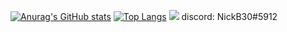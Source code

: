 [![Anurag's GitHub stats](https://github-readme-stats-iota-gray-59.vercel.app/api?username=NickB-30&show_icons=true&theme=dark&count_private=true)](https://github.com/anuraghazra/github-readme-stats)
[![Top Langs](https://github-readme-stats-iota-gray-59.vercel.app/api/top-langs/?username=NickB-30&layout=compact&theme=dark)](https://github.com/anuraghazra/github-readme-stats)
![](https://komarev.com/ghpvc/?username=NickB-30)
discord: NickB30#5912
